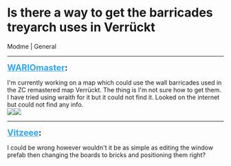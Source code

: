 # Is there a way to get the barricades treyarch uses in Verrückt
Modme | General

---
<strong style="font-size: 1.4em;"><span style="text-decoration: underline;text-decoration-color: #34a7f9;"><span style="color:#34a7f9;">WARIOmaster</span></span>:</strong>

<p>I&#39;m currently working on a map which could use the wall barricades used in the ZC remastered map Verr&#252;ckt. The thing is I&#39;m not sure how to get them. I have tried using wraith for it but it could not find it. Looked on the internet but could not find any info.<br /><img style="max-width: 500px;" src="{{ '/wiki/threads/assets/a.452.jpg' | relative_url }}"><img style="max-width: 500px;" src="{{ '/wiki/threads/assets/a.451.jpg' | relative_url }}"></p>

---
<strong style="font-size: 1.4em;"><span style="text-decoration: underline;text-decoration-color: #34a7f9;"><span style="color:#34a7f9;">Vitzeee</span></span>:</strong>

<p>I could be wrong however wouldn&#39;t it be as simple as editing the window prefab then changing the boards to bricks and positioning them right?</p>
